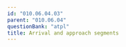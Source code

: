 ```yaml
---
id: "010.06.04.03"
parent: "010.06.04"
questionBank: "atpl"
title: Arrival and approach segments
---
```

